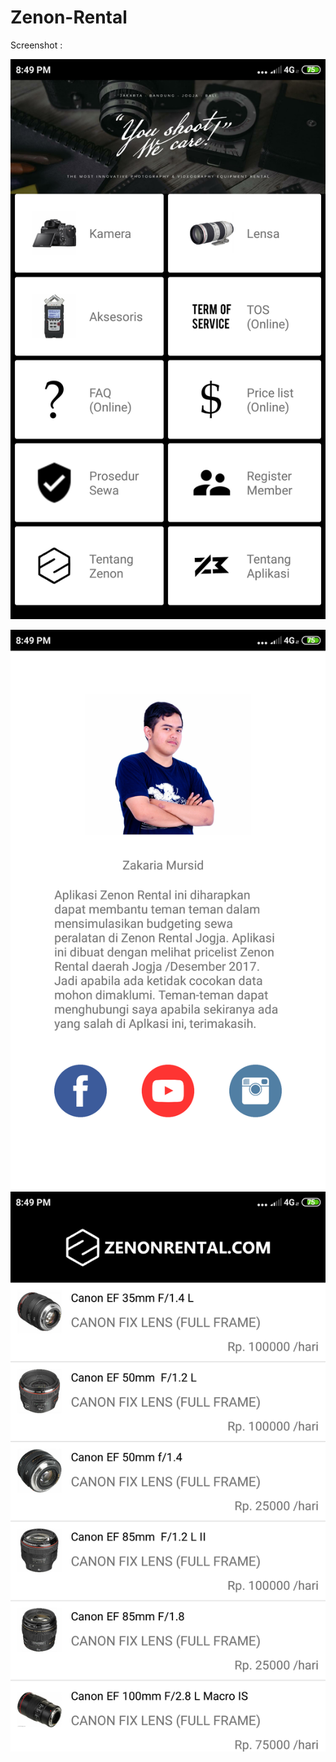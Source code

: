 # Zenon-Rental

Screenshot :

![Main Activity](https://github.com/16110279/Zenon-Rental/blob/master/Screenshot/Main.png)

![About](https://github.com/16110279/Zenon-Rental/blob/master/Screenshot/About.png)
![Lens Activity](https://github.com/16110279/Zenon-Rental/blob/master/Screenshot/Lens%20Activity.png)
